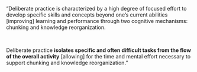 <p><span style=font-weight: 400;>“</span><span style=font-weight: 400;>Deliberate practice</span><span style=font-weight: 400;> is characterized by a high degree of focused effort to develop specific skills and concepts beyond one’s current abilities [improving] learning and performance through two cognitive mechanisms: </span><span style=font-weight: 400;>chunking</span><span style=font-weight: 400;> and </span><span style=font-weight: 400;>knowledge reorganization</span><span style=font-weight: 400;>.</span></p>  <p> </p>  <p><span style=font-weight: 400;>Deliberate practice </span><strong>isolates specific and often difficult tasks from the flow of the overall activity</strong><span style=font-weight: 400;> [allowing] for the time and mental effort necessary to support chunking and knowledge reorganization.”</span></p>
